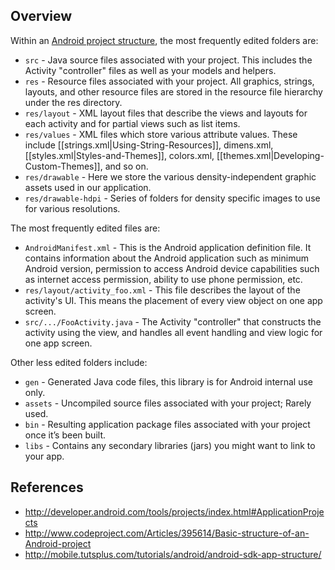 ## Overview

Within an [Android project structure](http://i.imgur.com/KDSWUXt.png), the most frequently edited folders are:

* `src` - Java source files associated with your project. This includes the Activity "controller" files as well as your models and helpers.
* `res` - Resource files associated with your project. All graphics, strings, layouts, and other resource files are stored in the resource file hierarchy under the res directory. 
* `res/layout` - XML layout files that describe the views and layouts for each activity and for partial views such as list items.
* `res/values` - XML files which store various attribute values. These include [[strings.xml|Using-String-Resources]], dimens.xml, [[styles.xml|Styles-and-Themes]], colors.xml, [[themes.xml|Developing-Custom-Themes]], and so on.
* `res/drawable` - Here we store the various density-independent graphic assets used in our application.
* `res/drawable-hdpi` - Series of folders for density specific images to use for various resolutions.

The most frequently edited files are:

* `AndroidManifest.xml` - This is the Android application definition file. It contains information about the Android application such as minimum Android version, permission to access Android device capabilities such as internet access permission, ability to use phone permission, etc.
* `res/layout/activity_foo.xml` - This file describes the layout of the activity's UI. This means the placement of every view object on one app screen.
* `src/.../FooActivity.java` - The Activity "controller" that constructs the activity using the view, and handles all event handling and view logic for one app screen.

Other less edited folders include:

* `gen` - Generated Java code files, this library is for Android internal use only.
* `assets` - Uncompiled source files associated with your project; Rarely used.
* `bin` - Resulting application package files associated with your project once it’s been built.
* `libs` - Contains any secondary libraries (jars) you might want to link to your app.

## References

 * <http://developer.android.com/tools/projects/index.html#ApplicationProjects>
 * <http://www.codeproject.com/Articles/395614/Basic-structure-of-an-Android-project>
 * <http://mobile.tutsplus.com/tutorials/android/android-sdk-app-structure/>